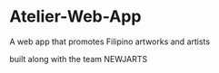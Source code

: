 # Atelier-Web-App
A web app that promotes Filipino artworks and artists

built along with the team NEWJARTS
